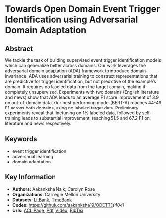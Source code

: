 # Towards Open Domain Event Trigger Identification using Adversarial Domain Adaptation
## Abstract
We tackle the task of building supervised event trigger identification models which can generalize better across domains. Our work leverages the adversarial domain adaptation (ADA) framework to introduce domain-invariance. ADA uses adversarial training to construct representations that are predictive for trigger identification, but not predictive of the example’s domain. It requires no labeled data from the target domain, making it completely unsupervised. Experiments with two domains (English literature and news) show that ADA leads to an average F1 score improvement of 3.9 on out-of-domain data. Our best performing model (BERT-A) reaches 44-49 F1 across both domains, using no labeled target data. Preliminary experiments reveal that finetuning on 1% labeled data, followed by self-training leads to substantial improvement, reaching 51.5 and 67.2 F1 on literature and news respectively.
## Keywords
- event trigger identification
- adversarial learning
- domain adaptation
## Key Information
- **Authors:** Aakanksha Naik; Carolyn Rose
- **Organizations**: Carnegie Mellon University
- **Datasets**: [LitBank](https://github.com/dbamman/litbank), [TimeBank](http://www.timeml.org/timebank/timebank.html)
- **Codes**: <https://github.com/aakanksha19/ODETTE>*(404)*
- **Urls:** [ACL Page](https://www.aclweb.org/anthology/2020.acl-main.681/), [Pdf](https://github.com/Clearailhc/KG-NLP-Papers/blob/main/ACL/2020/EE/pdf/2020.acl-main.681.pdf), [Video](http://slideslive.com/38929304), [BibTex](https://www.aclweb.org/anthology/2020.acl-main.681.bib)
